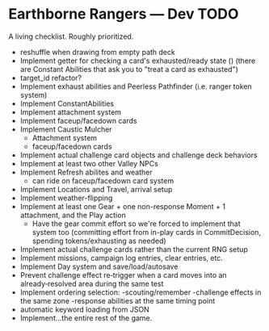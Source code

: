 # Earthborne Rangers — Dev TODO

A living checklist. Roughly prioritized.

- reshuffle when drawing from empty path deck
- Implement getter for checking a card's exhausted/ready state () (there are Constant Abilities that ask you to "treat a card as exhausted")
- target_id refactor?
- Implement exhaust abilities and Peerless Pathfinder (i.e. ranger token system)
- Implement ConstantAbilities
- Implement attachment system
- Implement faceup/facedown cards
- Implement Caustic Mulcher
  - Attachment system
  - faceup/facedown cards
- Implement actual challenge card objects and challenge deck behaviors
- Implement at least two other Valley NPCs
- Implement Refresh abilites and weather
  - can ride on faceup/facedown card system
- Implement Locations and Travel, arrival setup
- Implement weather-flipping
- Implement at least one Gear + one non-response Moment + 1 attachment, and the Play action
  - Have the gear commit effort so we're forced to implement that system too (committing effort from in-play cards in CommitDecision, spending tokens/exhausting as needed)
- Implement actual challenge cards rather than the current RNG setup
- Implement missions, campaign log entries, clear entries, etc.
- Implement Day system and save/load/autosave
- Prevent challenge effect re‑trigger when a card moves into an already‑resolved area during the same test
- Implement ordering selection:
  -scouting/remember
  -challenge effects in the same zone
  -response abilities at the same timing point
- automatic keyword loading from JSON
- Implement...the entire rest of the game.


